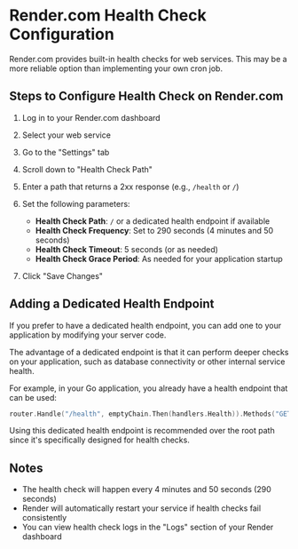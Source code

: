 # Render.com Health Check Configuration

Render.com provides built-in health checks for web services. This may be a more reliable option than implementing your own cron job.

## Steps to Configure Health Check on Render.com

1. Log in to your Render.com dashboard
2. Select your web service
3. Go to the "Settings" tab
4. Scroll down to "Health Check Path"
5. Enter a path that returns a 2xx response (e.g., `/health` or `/`)
6. Set the following parameters:
   - **Health Check Path**: `/` or a dedicated health endpoint if available
   - **Health Check Frequency**: Set to 290 seconds (4 minutes and 50 seconds)
   - **Health Check Timeout**: 5 seconds (or as needed)
   - **Health Check Grace Period**: As needed for your application startup

7. Click "Save Changes"

## Adding a Dedicated Health Endpoint

If you prefer to have a dedicated health endpoint, you can add one to your application by modifying your server code. 

The advantage of a dedicated endpoint is that it can perform deeper checks on your application, such as database connectivity or other internal service health.

For example, in your Go application, you already have a health endpoint that can be used:

```go
router.Handle("/health", emptyChain.Then(handlers.Health)).Methods("GET")
```

Using this dedicated health endpoint is recommended over the root path since it's specifically designed for health checks.

## Notes

- The health check will happen every 4 minutes and 50 seconds (290 seconds)
- Render will automatically restart your service if health checks fail consistently
- You can view health check logs in the "Logs" section of your Render dashboard 